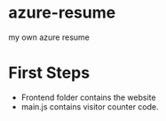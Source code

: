 # azure-resume
my own azure resume

# First Steps 
- Frontend folder contains the website 
- main.js contains visitor counter code. 
